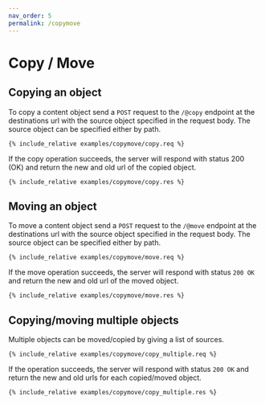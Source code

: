 ```yaml
---
nav_order: 5
permalink: /copymove
---
```


# Copy / Move

## Copying an object

To copy a content object send a `POST` request to the `/@copy` endpoint at the destinations url with the source object specified in the request body. The source object can be specified either by path.

```
{% include_relative examples/copymove/copy.req %}
```

If the copy operation succeeds, the server will respond with status 200 (OK) and return the new and old url of the copied object.

```
{% include_relative examples/copymove/copy.res %}
```

## Moving an object

To move a content object send a `POST` request to the `/@move` endpoint at the destinations url with the source object specified in the request body. The source object can be specified either by path.

```
{% include_relative examples/copymove/move.req %}
```

If the move operation succeeds, the server will respond with status `200 OK` and return the new and old url of the moved object.

```
{% include_relative examples/copymove/move.res %}
```

## Copying/moving multiple objects

Multiple objects can be moved/copied by giving a list of sources.

```
{% include_relative examples/copymove/copy_multiple.req %}
```

If the operation succeeds, the server will respond with status `200 OK` and return the new and old urls for each copied/moved object.

```
{% include_relative examples/copymove/copy_multiple.res %}
```
